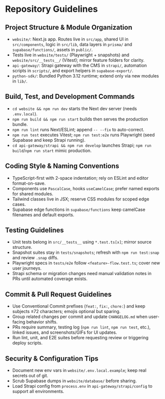 # Repository Guidelines

## Project Structure & Module Organization
- `website/`: Next.js app. Routes live in `src/app`, shared UI in `src/components`, logic in `src/lib`, data layers in `prisma/` and `supabase/functions/`, assets in `public/`.
- Tests live in `website/tests/` (Playwright + snapshots) and `website/src/__tests__/` (Vitest); mirror feature folders for clarity.
- `api-gateway/`: Strapi gateway with the CMS in `strapi/`, automation scripts in `scripts/`, and export helpers in `supabase-export/`.
- `python-sdk/`: Bundled Python 3.12 runtime; extend only via new modules in `lib/`.

## Build, Test, and Development Commands
- `cd website && npm run dev` starts the Next dev server (needs `.env.local`).
- `npm run build && npm run start` builds then serves the production bundle.
- `npm run lint` runs Next/ESLint; append `-- --fix` to auto-correct.
- `npm run test` executes Vitest; `npm run test:e2e` runs Playwright (seed Supabase and keep Strapi running).
- `cd api-gateway/strapi && npm run develop` launches Strapi; `npm run build`/`npm run start` mimic production.

## Coding Style & Naming Conventions
- TypeScript-first with 2-space indentation; rely on ESLint and editor format-on-save.
- Components use `PascalCase`, hooks `useCamelCase`; prefer named exports for shared modules.
- Tailwind classes live in JSX; reserve CSS modules for scoped edge cases.
- Supabase edge functions in `supabase/functions` keep camelCase filenames and default exports.

## Testing Guidelines
- Unit tests belong in `src/__tests__` using `*.test.ts[x]`; mirror source structure.
- Snapshot suites stay in `tests/snapshots`; refresh with `npm run test:snap` and review `.snap` diffs.
- Playwright specs in `tests/e2e` follow `<feature>-flow.test.ts`; cover new user journeys.
- Strapi schema or migration changes need manual validation notes in PRs until automated coverage exists.

## Commit & Pull Request Guidelines
- Use Conventional Commit prefixes (`feat:`, `fix:`, `chore:`) and keep subjects ≤72 characters; emojis optional but sparing.
- Group related changes per commit and update `CHANGELOG.md` when user-facing behavior shifts.
- PRs require summary, testing log (`npm run lint`, `npm run test`, etc.), linked issues, and screenshots/GIFs for UI updates.
- Run lint, unit, and E2E suites before requesting review or triggering deploy scripts.

## Security & Configuration Tips
- Document new env vars in `website/.env.local.example`; keep real secrets out of git.
- Scrub Supabase dumps in `website/database/` before sharing.
- Load Strapi config from `process.env` in `api-gateway/strapi/config` to support all environments.
